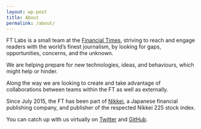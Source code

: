 ```yaml
---
layout: wp-post
title: About
permalink: /about/
---
```


FT Labs is a small team at the [Financial Times](http://www.ft.com), striving to reach and engage readers with the world’s finest journalism, by looking for gaps, opportunities, concerns, and the unknown.

We are helping prepare for new technologies, ideas, and behaviours, which might help or hinder.

Along the way we are looking to create and take advantage of collaborations between teams within the FT as well as externally.

Since July 2015, the FT has been part of [Nikkei](http://www.nikkei.com/), a Japanese financial publishing company, and publisher of the respected Nikkei 225 stock index.

You can catch up with us virtually on [Twitter](http://twitter.com/ftlabs) and [GitHub](http://github.com/ftlabs).
